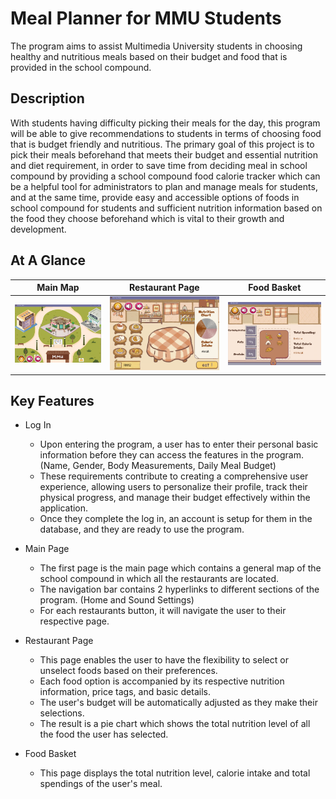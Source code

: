 #  Meal Planner for MMU Students
  The program aims to assist Multimedia University students in choosing healthy and nutritious meals based on their budget and food that is provided in the school compound.


## Description
With students having difficulty picking their meals for the day, this program will be able to give recommendations to students in terms of choosing food that is budget friendly and nutritious. The primary goal of this project is to pick their meals beforehand that meets their budget and essential nutrition and diet requirement, in order to save time from deciding meal in school compound by providing a school compound food calorie tracker which can be a helpful tool for administrators to plan and manage meals for students, and at the same time, provide easy and accessible options of foods in school compound for students and sufficient nutrition information based on the food they choose beforehand which is vital to their growth and development. 
  
## At A Glance
Main Map                    |  Restaurant Page               | Food Basket
:------------------------------------:|:-----------------------------------:|:-----------------------------------:
![](/images/m.png)  |  ![](/images/pp.png) | ![](/images/hb.png)
## Key Features
 * Log In
    - Upon entering the program, a user has to enter their personal basic information before they can access the features in the program. (Name, Gender, Body Measurements, Daily Meal Budget)
    - These requirements contribute to creating a comprehensive user experience, allowing users to personalize their profile, track their physical progress, and manage their budget effectively within the application.
    - Once they complete the log in, an account is setup for them in the database, and they are ready to use the program.

  * Main Page
    - The first page is the main page which contains a general map of the school compound in which all the restaurants are located.
    - The navigation bar contains 2 hyperlinks to different sections of the program. (Home and Sound Settings)
    - For each restaurants button, it will navigate the user to their respective page.
    
  * Restaurant Page
    - This page enables the user to have the flexibility to select or unselect foods based on their preferences.
    - Each food option is accompanied by its respective nutrition information, price tags, and basic details.
    - The user's budget will be automatically adjusted as they make their selections.
    - The result is a pie chart which shows the total nutrition level of all the food the user has selected.

  * Food Basket
    - This page displays the total nutrition level, calorie intake and total spendings of the user's meal.



